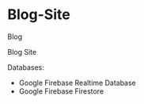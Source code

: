 # Blog-Site
 Blog

Blog Site

Databases:
- Google Firebase Realtime Database
- Google Firebase Firestore